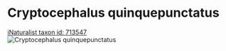 
Cryptocephalus quinquepunctatus
===============================
  
[iNaturalist taxon id: 713547](https://www.inaturalist.org/taxa/713547)  
![Cryptocephalus quinquepunctatus](https://inaturalist-open-data.s3.amazonaws.com/photos/200533356/medium.jpeg)